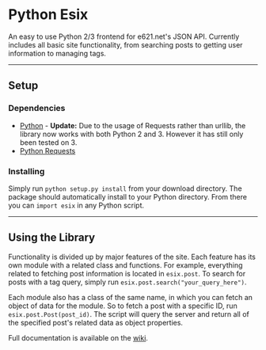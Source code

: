 # Python Esix #

An easy to use Python 2/3 frontend for e621.net's JSON API. Currently includes all basic site functionality, from searching posts to getting user information to managing tags.

----
## Setup ##
### Dependencies ###
* [Python](https://www.python.org/downloads/) - **Update:** Due to the usage of Requests rather than urllib, the library now works with both Python 2 and 3. However it has still only been tested on 3.
* [Python Requests](http://docs.python-requests.org/en/latest/)

### Installing ###
Simply run `python setup.py install` from your download directory. The package should automatically install to your Python directory. From there you can `import esix` in any Python script.

----
## Using the Library ##
Functionality is divided up by major features of the site. Each feature has its own module with a related class and functions. For example, everything related to fetching post information is located in `esix.post`. To search for posts with a tag query, simply run `esix.post.search("your_query_here")`.

Each module also has a class of the same name, in which you can fetch an object of data for the module. So to fetch a post with a specific ID, run `esix.post.Post(post_id)`. The script will query the server and return all of the specified post's related data as object properties.

Full documentation is available on the [wiki](wiki/Home).
